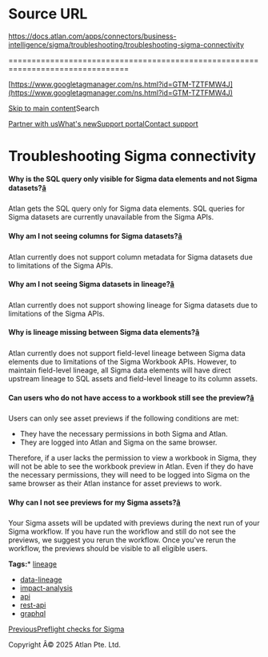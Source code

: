 # Source URL
https://docs.atlan.com/apps/connectors/business-intelligence/sigma/troubleshooting/troubleshooting-sigma-connectivity

================================================================================

<!--
canonical: https://docs.atlan.com/apps/connectors/business-intelligence/sigma/troubleshooting/troubleshooting-sigma-connectivity
link-alternate: https://docs.atlan.com/apps/connectors/business-intelligence/sigma/troubleshooting/troubleshooting-sigma-connectivity
meta-description: Learn about troubleshooting sigma connectivity.
meta-docsearch:docusaurus_tag: docs-default-current
meta-docsearch:language: en
meta-docsearch:version: current
meta-docusaurus_locale: en
meta-docusaurus_tag: docs-default-current
meta-docusaurus_version: current
meta-generator: Docusaurus v3.8.1
meta-og-description: Learn about troubleshooting sigma connectivity.
meta-og-locale: en
meta-og-title: Troubleshooting Sigma connectivity | Atlan Documentation
meta-og-url: https://docs.atlan.com/apps/connectors/business-intelligence/sigma/troubleshooting/troubleshooting-sigma-connectivity
meta-twitter:card: summary_large_image
meta-viewport: width=device-width,initial-scale=1
title: Troubleshooting Sigma connectivity | Atlan Documentation
-->

[https://www.googletagmanager.com/ns.html?id=GTM-TZTFMW4J](https://www.googletagmanager.com/ns.html?id=GTM-TZTFMW4J)

[Skip to main content](#__docusaurus_skipToContent_fallback)Search

[Partner with us](https://docs.google.com/forms/d/e/1FAIpQLScuAIhCm2GS7YFstrOjawbP8J7PUmOynQo7wI2yGCcCyEcVSw/viewform)[What's new](https://shipped.atlan.com/)[Support portal](https://atlan.zendesk.com/auth/v2/login/signin?return_to=https%3A%2F%2Fatlan.zendesk.com%2Fhc%2Fen-us&theme=hc&locale=en-us&brand_id=1900000425113&auth_origin=1900000425113%2Cfalse%2Ctrue)[Contact support](/support/submit-request)

Troubleshooting Sigma connectivity
==================================

#### Why is the SQL query only visible for Sigma data elements and not Sigma datasets?[â](#why-is-the-sql-query-only-visible-for-sigma-data-elements-and-not-sigma-datasets "Direct link to Why is the SQL query only visible for Sigma data elements and not Sigma datasets?")

Atlan gets the SQL query only for Sigma data elements. SQL queries for Sigma datasets are currently unavailable from the Sigma APIs.

#### Why am I not seeing columns for Sigma datasets?[â](#why-am-i-not-seeing-columns-for-sigma-datasets "Direct link to Why am I not seeing columns for Sigma datasets?")

Atlan currently does not support column metadata for Sigma datasets due to limitations of the Sigma APIs.

#### Why am I not seeing Sigma datasets in lineage?[â](#why-am-i-not-seeing-sigma-datasets-in-lineage "Direct link to Why am I not seeing Sigma datasets in lineage?")

Atlan currently does not support showing lineage for Sigma datasets due to limitations of the Sigma APIs.

#### Why is lineage missing between Sigma data elements?[â](#why-is-lineage-missing-between-sigma-data-elements "Direct link to Why is lineage missing between Sigma data elements?")

Atlan currently does not support field\-level lineage between Sigma data elements due to limitations of the Sigma Workbook APIs. However, to maintain field\-level lineage, all Sigma data elements will have direct upstream lineage to SQL assets and field\-level lineage to its column assets.

#### Can users who do not have access to a workbook still see the preview?[â](#can-users-who-do-not-have-access-to-a-workbook-still-see-the-preview "Direct link to Can users who do not have access to a workbook still see the preview?")

Users can only see asset previews if the following conditions are met:

* They have the necessary permissions in both Sigma and Atlan.
* They are logged into Atlan and Sigma on the same browser.

Therefore, if a user lacks the permission to view a workbook in Sigma, they will not be able to see the workbook preview in Atlan. Even if they do have the necessary permissions, they will need to be logged into Sigma on the same browser as their Atlan instance for asset previews to work.

#### Why can I not see previews for my Sigma assets?[â](#why-can-i-not-see-previews-for-my-sigma-assets "Direct link to Why can I not see previews for my Sigma assets?")

Your Sigma assets will be updated with previews during the next run of your Sigma workflow. If you have run the workflow and still do not see the previews, we suggest you rerun the workflow. Once you've rerun the workflow, the previews should be visible to all eligible users.

**Tags:*** [lineage](/tags/lineage)
* [data\-lineage](/tags/data-lineage)
* [impact\-analysis](/tags/impact-analysis)
* [api](/tags/api)
* [rest\-api](/tags/rest-api)
* [graphql](/tags/graphql)

[PreviousPreflight checks for Sigma](/apps/connectors/business-intelligence/sigma/references/preflight-checks-for-sigma)

Copyright Â© 2025 Atlan Pte. Ltd.

